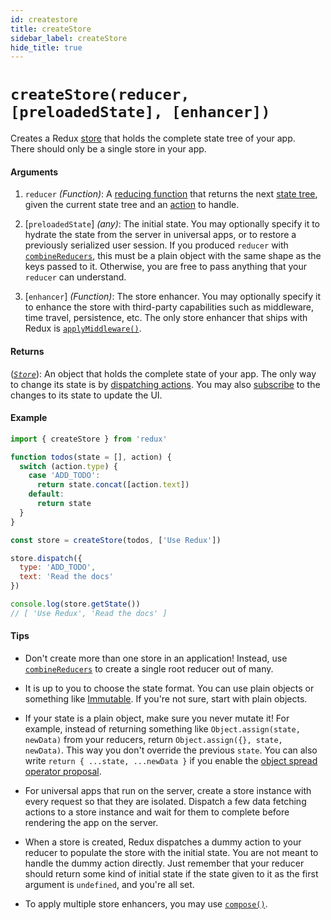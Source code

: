 ```yaml
---
id: createstore
title: createStore
sidebar_label: createStore
hide_title: true
---
```


# `createStore(reducer, [preloadedState], [enhancer])`

Creates a Redux [store](Store.md) that holds the complete state tree of your app.  
There should only be a single store in your app.

#### Arguments

1. `reducer` _(Function)_: A [reducing function](../Glossary.md#reducer) that returns the next [state tree](../Glossary.md#state), given the current state tree and an [action](../Glossary.md#action) to handle.

2. [`preloadedState`] _(any)_: The initial state. You may optionally specify it to hydrate the state from the server in universal apps, or to restore a previously serialized user session. If you produced `reducer` with [`combineReducers`](combineReducers.md), this must be a plain object with the same shape as the keys passed to it. Otherwise, you are free to pass anything that your `reducer` can understand.

3. [`enhancer`] _(Function)_: The store enhancer. You may optionally specify it to enhance the store with third-party capabilities such as middleware, time travel, persistence, etc. The only store enhancer that ships with Redux is [`applyMiddleware()`](./applyMiddleware.md).

#### Returns

([_`Store`_](Store.md)): An object that holds the complete state of your app. The only way to change its state is by [dispatching actions](Store.md#dispatch). You may also [subscribe](Store.md#subscribe) to the changes to its state to update the UI.

#### Example

```js
import { createStore } from 'redux'

function todos(state = [], action) {
  switch (action.type) {
    case 'ADD_TODO':
      return state.concat([action.text])
    default:
      return state
  }
}

const store = createStore(todos, ['Use Redux'])

store.dispatch({
  type: 'ADD_TODO',
  text: 'Read the docs'
})

console.log(store.getState())
// [ 'Use Redux', 'Read the docs' ]
```

#### Tips

- Don't create more than one store in an application! Instead, use [`combineReducers`](combineReducers.md) to create a single root reducer out of many.

- It is up to you to choose the state format. You can use plain objects or something like [Immutable](http://facebook.github.io/immutable-js/). If you're not sure, start with plain objects.

- If your state is a plain object, make sure you never mutate it! For example, instead of returning something like `Object.assign(state, newData)` from your reducers, return `Object.assign({}, state, newData)`. This way you don't override the previous `state`. You can also write `return { ...state, ...newData }` if you enable the [object spread operator proposal](../recipes/UsingObjectSpreadOperator.md).

- For universal apps that run on the server, create a store instance with every request so that they are isolated. Dispatch a few data fetching actions to a store instance and wait for them to complete before rendering the app on the server.

- When a store is created, Redux dispatches a dummy action to your reducer to populate the store with the initial state. You are not meant to handle the dummy action directly. Just remember that your reducer should return some kind of initial state if the state given to it as the first argument is `undefined`, and you're all set.

- To apply multiple store enhancers, you may use [`compose()`](./compose.md).
